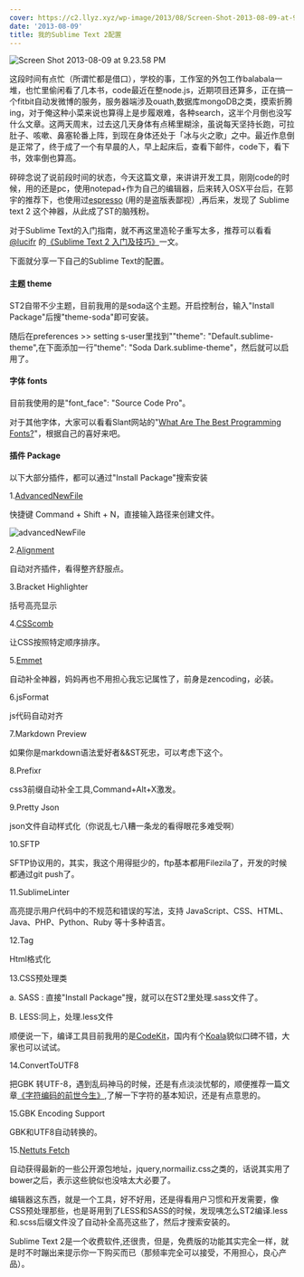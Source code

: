 ```yaml
---
cover: https://c2.llyz.xyz/wp-image/2013/08/Screen-Shot-2013-08-09-at-9.23.58-PM-1024x640.png
date: '2013-08-09'
title: 我的Sublime Text 2配置
---
```


![Screen Shot 2013-08-09 at 9.23.58 PM](https://c2.llyz.xyz/wp-image/2013/08/Screen-Shot-2013-08-09-at-9.23.58-PM-1024x640.png)

这段时间有点忙（所谓忙都是借口），学校的事，工作室的外包工作balabala一堆，也忙里偷闲看了几本书，code最近在整node.js，近期项目还算多，正在搞一个fitbit自动发微博的服务，服务器端涉及ouath,数据库mongoDB之类，摸索折腾ing，对于俺这种小菜来说也算得上是步履艰难，各种search，这半个月倒也没写什么文章。这两天周末，过去这几天身体有点稀里糊涂，虽说每天坚持长跑，可拉肚子、咳嗽、鼻塞轮番上阵，到现在身体还处于「冰与火之歌」之中。最近作息倒是正常了，终于成了一个有早晨的人，早上起床后，查看下邮件，code下，看下书，效率倒也算高。

碎碎念说了说前段时间的状态，今天这篇文章，来讲讲开发工具，刚刚code的时候，用的还是pc，使用notepad+作为自己的编辑器，后来转入OSX平台后，在郭宇的推荐下，也使用过[espresso](https://macrabbit.com/espresso/) (用的是盗版表鄙视）,再后来，发现了 Sublime text 2 这个神器，从此成了ST的脑残粉。

对于Sublime Text的入门指南，就不再这里造轮子重写太多，推荐可以看看[@lucifr](https://twitter.com/lucifr) 的[《Sublime Text 2 入门及技巧》](https://lucifr.com/2011/08/31/sublime-text-2-tricks-and-tips/)一文。

下面就分享一下自己的Sublime Text的配置。

#### 主题 theme

ST2自带不少主题，目前我用的是soda这个主题。开启控制台，输入"Install Package"后搜"theme-soda"即可安装。

随后在preferences >> setting s-user里找到""theme": "Default.sublime-theme",在下面添加一行"theme": "Soda Dark.sublime-theme"，然后就可以启用了。

#### 字体 fonts

目前我使用的是"font\_face": "Source Code Pro"。

对于其他字体，大家可以看看Slant网站的"[What Are The Best Programming Fonts?](https://www.slant.co/topics/67/~what-are-the-best-programming-fonts)"，根据自己的喜好来吧。

#### 插件 Package

以下大部分插件，都可以通过"Install Package"搜索安装

1.[AdvancedNewFile](https://github.com/skuroda/Sublime-AdvancedNewFile)

快捷键 Command + Shift + N，直接输入路径来创建文件。

![advancedNewFile](https://c2.llyz.xyz/wp-image/2013/08/advancedNewFile.jpg)

2.[Alignment](https://wbond.net/sublime_packages/alignment)

自动对齐插件，看得整齐舒服点。

3.Bracket Highlighter

括号高亮显示

4.[CSScomb](https://github.com/csscomb/CSScomb-for-Sublime)

让CSS按照特定顺序排序。

5.[Emmet](https://docs.emmet.io/)

自动补全神器，妈妈再也不用担心我忘记属性了，前身是zencoding，必装。

6.jsFormat

js代码自动对齐

7.Markdown Preview

如果你是markdown语法爱好者&&ST死忠，可以考虑下这个。

8.Prefixr

css3前缀自动补全工具,Command+Alt+X激发。

9.Pretty Json

json文件自动样式化（你说乱七八糟一条龙的看得眼花多难受啊）

10.SFTP

SFTP协议用的，其实，我这个用得挺少的，ftp基本都用Filezila了，开发的时候都通过git push了。

11.SublimeLinter

高亮提示用户代码中的不规范和错误的写法，支持 JavaScript、CSS、HTML、Java、PHP、Python、Ruby 等十多种语言。

12.Tag

Html格式化

13.CSS预处理类

a. SASS : 直接"Install Package"搜，就可以在ST2里处理.sass文件了。

B. LESS:同上，处理.less文件

顺便说一下，编译工具目前我用的是[CodeKit](https://incident57.com/codekit/)，国内有个[Koala](https://koala-app.com/index-zh.html)貌似口碑不错，大家也可以试试。

14.ConvertToUTF8

把GBK 转UTF-8，遇到乱码神马的时候，还是有点淡淡忧郁的，顺便推荐一篇文章[《字符编码的前世今生》](https://www.smallni.com/character-encoding/),了解一下字符的基本知识，还是有点意思的。

15.GBK Encoding Support

GBK和UTF8自动转换的。

15.[Nettuts Fetch](https://github.com/weslly/Nettuts-Fetch)

自动获得最新的一些公开源包地址，jquery,normailiz.css之类的，话说其实用了bower之后，表示这些貌似也没啥太大必要了。

编辑器这东西，就是一个工具，好不好用，还是得看用户习惯和开发需要，像CSS预处理那些，也是哥用到了LESS和SASS的时候，发现咦怎么ST2编译.less和.scss后缀文件没了自动补全高亮这些了，然后才搜索安装的。

Sublime Text 2是一个收费软件,还很贵，但是，免费版的功能其实完全一样，就是时不时蹦出来提示你一下购买而已（那频率完全可以接受，不用担心，良心产品）。
